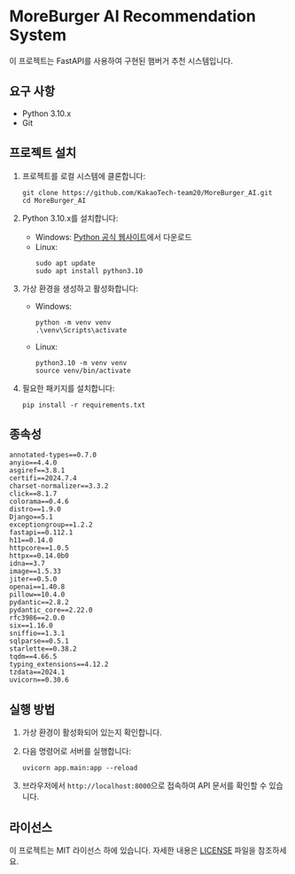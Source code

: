 # MoreBurger AI Recommendation System

이 프로젝트는 FastAPI를 사용하여 구현된 햄버거 추천 시스템입니다.

## 요구 사항

- Python 3.10.x
- Git

## 프로젝트 설치

1. 프로젝트를 로컬 시스템에 클론합니다:
   ```
   git clone https://github.com/KakaoTech-team20/MoreBurger_AI.git
   cd MoreBurger_AI
   ```

2. Python 3.10.x를 설치합니다:
   - Windows: [Python 공식 웹사이트](https://www.python.org/downloads/)에서 다운로드
   - Linux:
     ```
     sudo apt update
     sudo apt install python3.10
     ```

3. 가상 환경을 생성하고 활성화합니다:
   - Windows:
     ```
     python -m venv venv
     .\venv\Scripts\activate
     ```
   - Linux:
     ```
     python3.10 -m venv venv
     source venv/bin/activate
     ```

4. 필요한 패키지를 설치합니다:
   ```
   pip install -r requirements.txt
   ```

## 종속성

```
annotated-types==0.7.0
anyio==4.4.0
asgiref==3.8.1
certifi==2024.7.4
charset-normalizer==3.3.2
click==8.1.7
colorama==0.4.6
distro==1.9.0
Django==5.1
exceptiongroup==1.2.2
fastapi==0.112.1
h11==0.14.0
httpcore==1.0.5
httpx==0.14.0b0
idna==3.7
image==1.5.33
jiter==0.5.0
openai==1.40.8
pillow==10.4.0
pydantic==2.8.2
pydantic_core==2.22.0
rfc3986==2.0.0
six==1.16.0
sniffio==1.3.1
sqlparse==0.5.1
starlette==0.38.2
tqdm==4.66.5
typing_extensions==4.12.2
tzdata==2024.1
uvicorn==0.30.6
```

## 실행 방법

1. 가상 환경이 활성화되어 있는지 확인합니다.

2. 다음 명령어로 서버를 실행합니다:
   ```
   uvicorn app.main:app --reload
   ```

3. 브라우저에서 `http://localhost:8000`으로 접속하여 API 문서를 확인할 수 있습니다.

## 라이선스

이 프로젝트는 MIT 라이선스 하에 있습니다. 자세한 내용은 [LICENSE](LICENSE) 파일을 참조하세요.
